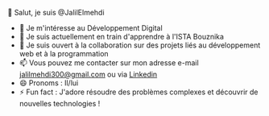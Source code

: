 👋 Salut, je suis @JalilElmehdi
- 👀 Je m'intéresse au Développement Digital
- 🌱 Je suis actuellement en train d'apprendre à l'ISTA Bouznika
- 💞️ Je suis ouvert à la collaboration sur des projets liés au développement web et à la programmation
- 📫 Vous pouvez me contacter sur mon adresse e-mail jalilmehdi300@gmail.com ou via [Linkedin](https://www.linkedin.com/in/el-mehdi-jalil-2a4171295/)
- 😄 Pronoms : Il/lui
- ⚡ Fun fact : J'adore résoudre des problèmes complexes et découvrir de nouvelles technologies !

